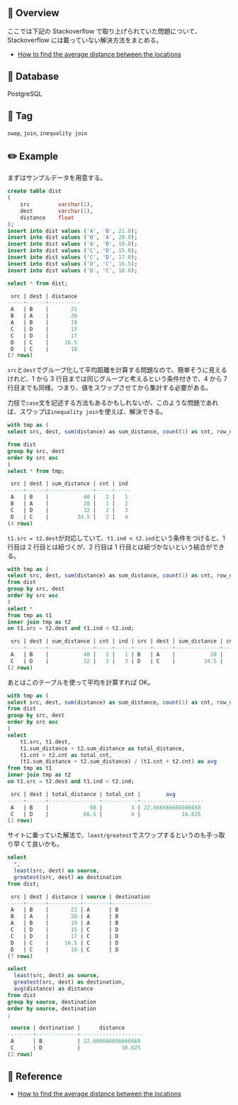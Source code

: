 ## :memo: Overview

ここでは下記の Stackoverflow で取り上げられていた問題について、Stackoverflow には載っていない解決方法をまとめる。

- [How to find the average distance between the locations](https://stackoverflow.com/questions/55246899/how-to-find-the-average-distance-between-the-locations)

## :floppy_disk: Database

PostgreSQL

## :bookmark: Tag

`swap`, `join`, `inequality join`

## :pencil2: Example

まずはサンプルデータを用意する。

```sql
create table dist
(
    src         varchar(1),
    dest        varchar(1),
    distance    float
);
insert into dist values ('A', 'B', 21.0);
insert into dist values ('B', 'A', 28.0);
insert into dist values ('A', 'B', 19.0);
insert into dist values ('C', 'D', 15.0);
insert into dist values ('C', 'D', 17.0);
insert into dist values ('D', 'C', 16.5);
insert into dist values ('D', 'C', 18.0);

select * from dist;

 src | dest | distance
-----+------+----------
 A   | B    |       21
 B   | A    |       28
 A   | B    |       19
 C   | D    |       15
 C   | D    |       17
 D   | C    |     16.5
 D   | C    |       18
(7 rows)
```

`src`と`dest`でグループ化して平均距離を計算する問題なので、簡単そうに見えるけれど、1 から 3 行目までは同じグループと考えるという条件付きで、4 から 7 行目までも同様。つまり、値をスワップさせてから集計する必要がある。

力技で`case`文を記述する方法もあるかもしれないが、このような問題であれば、スワップは`inequality join`を使えば、解決できる。

```sql
with tmp as (
select src, dest, sum(distance) as sum_distance, count(1) as cnt, row_number() over (order by src) as ind

from dist
group by src, dest
order by src asc
)
select * from tmp;

 src | dest | sum_distance | cnt | ind
-----+------+--------------+-----+-----
 A   | B    |           40 |   2 |   1
 B   | A    |           28 |   1 |   2
 C   | D    |           32 |   2 |   3
 D   | C    |         34.5 |   2 |   4
(4 rows)
```

`t1.src = t2.dest`が対応していて、`t1.ind < t2.ind`という条件をつけると、1 行目は 2 行目とは紐づくが、2 行目は 1 行目とは紐づかないという結合ができる。

```sql
with tmp as (
select src, dest, sum(distance) as sum_distance, count(1) as cnt, row_number() over (order by src) as ind
from dist
group by src, dest
order by src asc
)
select *
from tmp as t1
inner join tmp as t2
on t1.src = t2.dest and t1.ind < t2.ind;

 src | dest | sum_distance | cnt | ind | src | dest | sum_distance | cnt | ind
-----+------+--------------+-----+-----+-----+------+--------------+-----+-----
 A   | B    |           40 |   2 |   1 | B   | A    |           28 |   1 |   2
 C   | D    |           32 |   2 |   3 | D   | C    |         34.5 |   2 |   4
(2 rows)
```

あとはこのテーブルを使って平均を計算すれば OK。

```sql
with tmp as (
select src, dest, sum(distance) as sum_distance, count(1) as cnt, row_number() over (order by src) as ind
from dist
group by src, dest
order by src asc
)
select
    t1.src, t1.dest,
    t1.sum_distance + t2.sum_distance as total_distance,
    t1.cnt + t2.cnt as total_cnt,
    (t1.sum_distance + t2.sum_distance) / (t1.cnt + t2.cnt) as avg
from tmp as t1
inner join tmp as t2
on t1.src = t2.dest and t1.ind < t2.ind;

 src | dest | total_distance | total_cnt |        avg
-----+------+----------------+-----------+--------------------
 A   | B    |             68 |         3 | 22.666666666666668
 C   | D    |           66.5 |         4 |             16.625
(2 rows)
```

サイトに乗っていた解法で、`least/greatest`でスワップするというのも手っ取り早くて良いかも。

```sql
select
  *,
  least(src, dest) as source,
  greatest(src, dest) as destination
from dist;

 src | dest | distance | source | destination
-----+------+----------+--------+-------------
 A   | B    |       21 | A      | B
 B   | A    |       28 | A      | B
 A   | B    |       19 | A      | B
 C   | D    |       15 | C      | D
 C   | D    |       17 | C      | D
 D   | C    |     16.5 | C      | D
 D   | C    |       18 | C      | D
(7 rows)

select
  least(src, dest) as source,
  greatest(src, dest) as destination,
  avg(distance) as distance
from dist
group by source, destination
order by source, destination
;

 source | destination |      distance
--------+-------------+--------------------
 A      | B           | 22.666666666666668
 C      | D           |             16.625
(2 rows)
```

## :closed_book: Reference

- [How to find the average distance between the locations](https://stackoverflow.com/questions/55246899/how-to-find-the-average-distance-between-the-locations)
